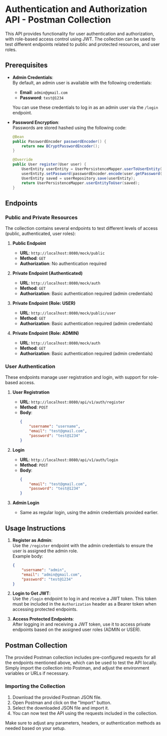 # Authentication and Authorization API - Postman Collection

This API provides functionality for user authentication and authorization, with role-based access control using JWT. The collection can be used to test different endpoints related to public and protected resources, and user roles.

## Prerequisites

- **Admin Credentials**:  
  By default, an admin user is available with the following credentials:
    - **Email**: `admin@gmail.com`
    - **Password**: `test@1234`

  You can use these credentials to log in as an admin user via the `/login` endpoint.

- **Password Encryption**:  
  Passwords are stored hashed using the following code:

  ```java
  @Bean
  public PasswordEncoder passwordEncoder() {
      return new BCryptPasswordEncoder();
  }
  
  @Override
  public User register(User user) {
      UserEntity userEntity = UserPersistenceMapper.userToUserEntity(user);
      userEntity.setPassword(passwordEncoder.encode(user.getPassword()));
      UserEntity saved = userRepository.save(userEntity);
      return UserPersistenceMapper.userEntityToUser(saved);
  }
  ```

## Endpoints

### Public and Private Resources

The collection contains several endpoints to test different levels of access (public, authenticated, user roles):

1. **Public Endpoint**
    - **URL**: `http://localhost:8080/mock/public`
    - **Method**: `GET`
    - **Authorization**: No authentication required

2. **Private Endpoint (Authenticated)**
    - **URL**: `http://localhost:8080/mock/auth`
    - **Method**: `GET`
    - **Authorization**: Basic authentication required (admin credentials)

3. **Private Endpoint (Role: USER)**
    - **URL**: `http://localhost:8080/mock/public/user`
    - **Method**: `GET`
    - **Authorization**: Basic authentication required (admin credentials)

4. **Private Endpoint (Role: ADMIN)**
    - **URL**: `http://localhost:8080/mock/auth`
    - **Method**: `GET`
    - **Authorization**: Basic authentication required (admin credentials)

### User Authentication

These endpoints manage user registration and login, with support for role-based access.

1. **User Registration**
    - **URL**: `http://localhost:8080/api/v1/auth/register`
    - **Method**: `POST`
    - **Body**:
      ```json
      {
          "username": "username",
          "email": "test@gmail.com",
          "password": "test@1234"
      }
      ```

2. **Login**
    - **URL**: `http://localhost:8080/api/v1/auth/login`
    - **Method**: `POST`
    - **Body**:
      ```json
      {
          "email": "test@gmail.com",
          "password": "test@1234"
      }
      ```

3. **Admin Login**
    - Same as regular login, using the admin credentials provided earlier.

## Usage Instructions

1. **Register as Admin**:  
   Use the `/register` endpoint with the admin credentials to ensure the user is assigned the admin role.  
   Example body:
   ```json
   {
       "username": "admin",
       "email": "admin@gmail.com",
       "password": "test@1234"
   }
   ```

2. **Login to Get JWT**:  
   Use the `/login` endpoint to log in and receive a JWT token. This token must be included in the `Authorization` header as a Bearer token when accessing protected endpoints.

3. **Access Protected Endpoints**:  
   After logging in and receiving a JWT token, use it to access private endpoints based on the assigned user roles (ADMIN or USER).

## Postman Collection

The provided Postman collection includes pre-configured requests for all the endpoints mentioned above, which can be used to test the API locally. Simply import the collection into Postman, and adjust the environment variables or URLs if necessary.

### Importing the Collection

1. Download the provided Postman JSON file.
2. Open Postman and click on the "Import" button.
3. Select the downloaded JSON file and import it.
4. You can now test the API using the requests included in the collection.

Make sure to adjust any parameters, headers, or authentication methods as needed based on your setup.